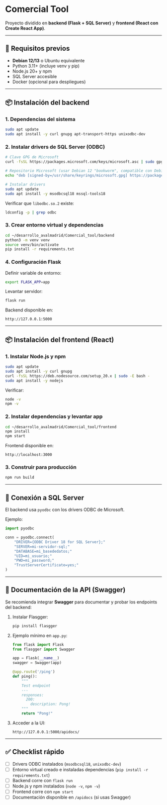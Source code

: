 # Comercial Tool

Proyecto dividido en **backend (Flask + SQL Server)** y **frontend (React con Create React App)**.

---

## 🚀 Requisitos previos

- **Debian 12/13** o Ubuntu equivalente
- Python 3.11+ (incluye venv y pip)
- Node.js 20+ y npm
- SQL Server accesible
- Docker (opcional para despliegues)

---

## 📦 Instalación del backend

### 1. Dependencias del sistema

```bash
sudo apt update
sudo apt install -y curl gnupg apt-transport-https unixodbc-dev
```

### 2. Instalar drivers de SQL Server (ODBC)

```bash
# Clave GPG de Microsoft
curl -fsSL https://packages.microsoft.com/keys/microsoft.asc | sudo gpg --dearmor -o /usr/share/keyrings/microsoft.gpg

# Repositorio Microsoft (usar Debian 12 "bookworm", compatible con Debian 13)
echo "deb [signed-by=/usr/share/keyrings/microsoft.gpg] https://packages.microsoft.com/debian/12/prod bookworm main" | sudo tee /etc/apt/sources.list.d/microsoft-prod.list

# Instalar drivers
sudo apt update
sudo apt install -y msodbcsql18 mssql-tools18
```

Verificar que `libodbc.so.2` existe:

```bash
ldconfig -p | grep odbc
```

### 3. Crear entorno virtual y dependencias

```bash
cd ~/desarrollo_avalmadrid/Comercial_tool/backend
python3 -m venv venv
source venv/bin/activate
pip install -r requirements.txt
```

### 4. Configuración Flask

Definir variable de entorno:

```bash
export FLASK_APP=app
```

Levantar servidor:

```bash
flask run
```

Backend disponible en:
```
http://127.0.0.1:5000
```

---

## 📦 Instalación del frontend (React)

### 1. Instalar Node.js y npm

```bash
sudo apt update
sudo apt install -y curl gnupg
curl -fsSL https://deb.nodesource.com/setup_20.x | sudo -E bash -
sudo apt install -y nodejs
```

Verificar:

```bash
node -v
npm -v
```

### 2. Instalar dependencias y levantar app

```bash
cd ~/desarrollo_avalmadrid/Comercial_tool/frontend
npm install
npm start
```

Frontend disponible en:
```
http://localhost:3000
```

### 3. Construir para producción

```bash
npm run build
```

---

## 🔌 Conexión a SQL Server

El backend usa `pyodbc` con los drivers ODBC de Microsoft.

Ejemplo:

```python
import pyodbc

conn = pyodbc.connect(
    "DRIVER={ODBC Driver 18 for SQL Server};"
    "SERVER=mi-servidor-sql;"
    "DATABASE=mi_basededatos;"
    "UID=mi_usuario;"
    "PWD=mi_password;"
    "TrustServerCertificate=yes;"
)
```

---

## 📖 Documentación de la API (Swagger)

Se recomienda integrar **Swagger** para documentar y probar los endpoints del backend:

1. Instalar Flasgger:
   ```bash
   pip install flasgger
   ```

2. Ejemplo mínimo en `app.py`:
   ```python
   from flask import Flask
   from flasgger import Swagger

   app = Flask(__name__)
   swagger = Swagger(app)

   @app.route('/ping')
   def ping():
       """
       Test endpoint
       ---
       responses:
         200:
           description: Pong!
       """
       return "Pong!"
   ```

3. Acceder a la UI:
   ```
   http://127.0.0.1:5000/apidocs/
   ```

---

## ✅ Checklist rápido

- [ ] Drivers ODBC instalados (`msodbcsql18`, `unixodbc-dev`)
- [ ] Entorno virtual creado e instaladas dependencias (`pip install -r requirements.txt`)
- [ ] Backend corre con `flask run`
- [ ] Node.js y npm instalados (`node -v`, `npm -v`)
- [ ] Frontend corre con `npm start`
- [ ] Documentación disponible en `/apidocs` (si usas Swagger)